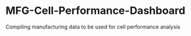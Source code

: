 # MFG-Cell-Performance-Dashboard
Compiling manufacturing data to be used for cell performance analysis
